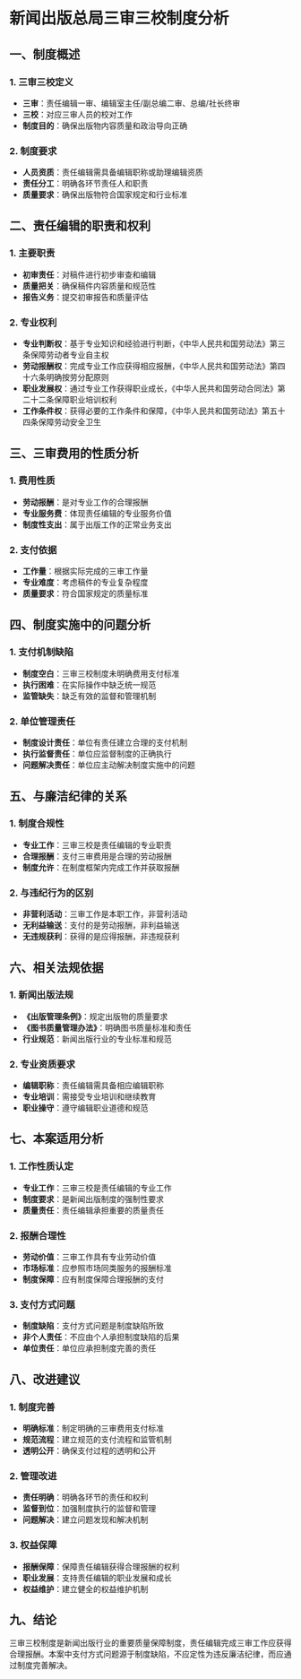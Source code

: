 # 新闻出版总局三审三校制度分析

## 一、制度概述

### 1. 三审三校定义
- **三审**：责任编辑一审、编辑室主任/副总编二审、总编/社长终审
- **三校**：对应三审人员的校对工作
- **制度目的**：确保出版物内容质量和政治导向正确

### 2. 制度要求
- **人员资质**：责任编辑需具备编辑职称或助理编辑资质
- **责任分工**：明确各环节责任人和职责
- **质量要求**：确保出版物符合国家规定和行业标准

## 二、责任编辑的职责和权利

### 1. 主要职责
- **初审责任**：对稿件进行初步审查和编辑
- **质量把关**：确保稿件内容质量和规范性
- **报告义务**：提交初审报告和质量评估

### 2. 专业权利
- **专业判断权**：基于专业知识和经验进行判断，《中华人民共和国劳动法》第三条保障劳动者专业自主权
- **劳动报酬权**：完成专业工作应获得相应报酬，《中华人民共和国劳动法》第四十六条明确按劳分配原则
- **职业发展权**：通过专业工作获得职业成长，《中华人民共和国劳动合同法》第二十二条保障职业培训权利
- **工作条件权**：获得必要的工作条件和保障，《中华人民共和国劳动法》第五十四条保障劳动安全卫生

## 三、三审费用的性质分析

### 1. 费用性质
- **劳动报酬**：是对专业工作的合理报酬
- **专业服务费**：体现责任编辑的专业服务价值
- **制度性支出**：属于出版工作的正常业务支出

### 2. 支付依据
- **工作量**：根据实际完成的三审工作量
- **专业难度**：考虑稿件的专业复杂程度
- **质量要求**：符合国家规定的质量标准

## 四、制度实施中的问题分析

### 1. 支付机制缺陷
- **制度空白**：三审三校制度未明确费用支付标准
- **执行困难**：在实际操作中缺乏统一规范
- **监管缺失**：缺乏有效的监督和管理机制

### 2. 单位管理责任
- **制度设计责任**：单位有责任建立合理的支付机制
- **执行监督责任**：单位应监督制度的正确执行
- **问题解决责任**：单位应主动解决制度实施中的问题

## 五、与廉洁纪律的关系

### 1. 制度合规性
- **专业工作**：三审三校是责任编辑的专业职责
- **合理报酬**：支付三审费用是合理的劳动报酬
- **制度允许**：在制度框架内完成工作并获取报酬

### 2. 与违纪行为的区别
- **非营利活动**：三审工作是本职工作，非营利活动
- **无利益输送**：支付的是劳动报酬，非利益输送
- **无违规获利**：获得的是应得报酬，非违规获利

## 六、相关法规依据

### 1. 新闻出版法规
- **《出版管理条例》**：规定出版物的质量要求
- **《图书质量管理办法》**：明确图书质量标准和责任
- **行业规范**：新闻出版行业的专业标准和规范

### 2. 专业资质要求
- **编辑职称**：责任编辑需具备相应编辑职称
- **专业培训**：需接受专业培训和继续教育
- **职业操守**：遵守编辑职业道德和规范

## 七、本案适用分析

### 1. 工作性质认定
- **专业工作**：三审三校是责任编辑的专业工作
- **制度要求**：是新闻出版制度的强制性要求
- **质量责任**：责任编辑承担重要的质量责任

### 2. 报酬合理性
- **劳动价值**：三审工作具有专业劳动价值
- **市场标准**：应参照市场同类服务的报酬标准
- **制度保障**：应有制度保障合理报酬的支付

### 3. 支付方式问题
- **制度缺陷**：支付方式问题是制度缺陷所致
- **非个人责任**：不应由个人承担制度缺陷的后果
- **单位责任**：单位应承担制度完善的责任

## 八、改进建议

### 1. 制度完善
- **明确标准**：制定明确的三审费用支付标准
- **规范流程**：建立规范的支付流程和监管机制
- **透明公开**：确保支付过程的透明和公开

### 2. 管理改进
- **责任明确**：明确各环节的责任和权利
- **监督到位**：加强制度执行的监督和管理
- **问题解决**：建立问题发现和解决机制

### 3. 权益保障
- **报酬保障**：保障责任编辑获得合理报酬的权利
- **职业发展**：支持责任编辑的职业发展和成长
- **权益维护**：建立健全的权益维护机制

## 九、结论

三审三校制度是新闻出版行业的重要质量保障制度，责任编辑完成三审工作应获得合理报酬。本案中支付方式问题源于制度缺陷，不应定性为违反廉洁纪律，而应通过制度完善解决。